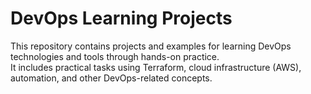 # DevOps Learning Projects

This repository contains projects and examples for learning DevOps technologies and tools through hands-on practice.  
It includes practical tasks using Terraform, cloud infrastructure (AWS), automation, and other DevOps-related concepts.

